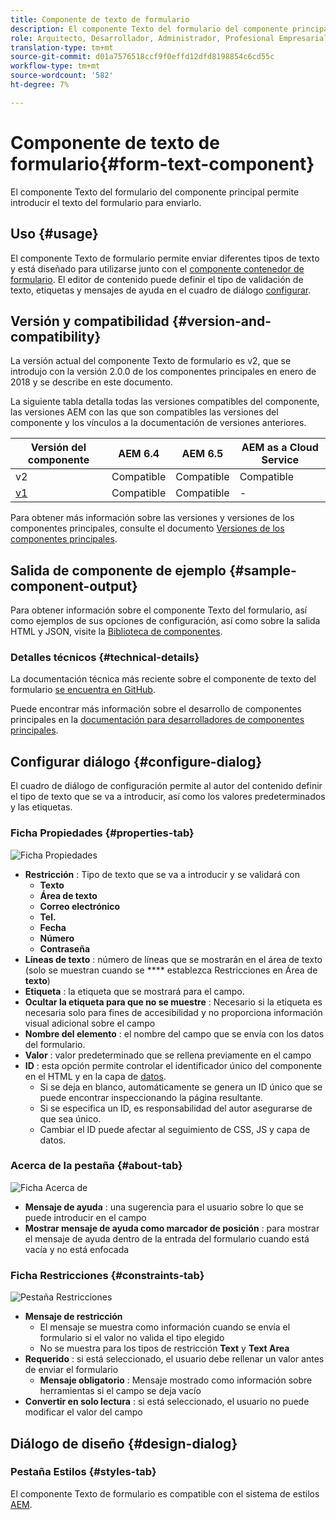 ```yaml
---
title: Componente de texto de formulario
description: El componente Texto del formulario del componente principal permite introducir el texto del formulario para enviarlo.
role: Arquitecto, Desarrollador, Administrador, Profesional Empresarial
translation-type: tm+mt
source-git-commit: d01a7576518ccf9f0effd12dfd8198854c6cd55c
workflow-type: tm+mt
source-wordcount: '582'
ht-degree: 7%

---
```



# Componente de texto de formulario{#form-text-component}

El componente Texto del formulario del componente principal permite introducir el texto del formulario para enviarlo.

## Uso {#usage}

El componente Texto de formulario permite enviar diferentes tipos de texto y está diseñado para utilizarse junto con el [componente contenedor de formulario](form-container.md). El editor de contenido puede definir el tipo de validación de texto, etiquetas y mensajes de ayuda en el cuadro de diálogo [configurar](#configure-dialog).

## Versión y compatibilidad {#version-and-compatibility}

La versión actual del componente Texto de formulario es v2, que se introdujo con la versión 2.0.0 de los componentes principales en enero de 2018 y se describe en este documento.

La siguiente tabla detalla todas las versiones compatibles del componente, las versiones AEM con las que son compatibles las versiones del componente y los vínculos a la documentación de versiones anteriores.

| Versión del componente | AEM 6.4 | AEM 6.5 | AEM as a Cloud Service |
|--- |--- |--- |---|
| v2 | Compatible | Compatible | Compatible |
| [v1](/help/components/v1/form-text-v1.md) | Compatible | Compatible | - |

Para obtener más información sobre las versiones y versiones de los componentes principales, consulte el documento [Versiones de los componentes principales](/help/versions.md).

## Salida de componente de ejemplo {#sample-component-output}

Para obtener información sobre el componente Texto del formulario, así como ejemplos de sus opciones de configuración, así como sobre la salida HTML y JSON, visite la [Biblioteca de componentes](https://adobe.com/go/aem_cmp_library_form_text).

### Detalles técnicos {#technical-details}

La documentación técnica más reciente sobre el componente de texto del formulario [se encuentra en GitHub](https://adobe.com/go/aem_cmp_tech_form_text_v2).

Puede encontrar más información sobre el desarrollo de componentes principales en la [documentación para desarrolladores de componentes principales](/help/developing/overview.md).

## Configurar diálogo {#configure-dialog}

El cuadro de diálogo de configuración permite al autor del contenido definir el tipo de texto que se va a introducir, así como los valores predeterminados y las etiquetas.

### Ficha Propiedades {#properties-tab}

![Ficha Propiedades](/help/assets/form-text-edit-properties.png)

* **Restricción** : Tipo de texto que se va a introducir y se validará con
   * **Texto**
   * **Área de texto**
   * **Correo electrónico**
   * **Tel.**
   * **Fecha**
   * **Número**
   * **Contraseña**
* **Líneas de texto** : número de líneas que se mostrarán en el área de texto (solo se muestran cuando se  **** establezca Restricciones en Área de  **texto**)
* **Etiqueta** : la etiqueta que se mostrará para el campo.
* **Ocultar la etiqueta para que no se muestre** : Necesario si la etiqueta es necesaria solo para fines de accesibilidad y no proporciona información visual adicional sobre el campo
* **Nombre del elemento** : el nombre del campo que se envía con los datos del formulario.
* **Valor** : valor predeterminado que se rellena previamente en el campo
* **ID** : esta opción permite controlar el identificador único del componente en el HTML y en la capa de  [datos](/help/developing/data-layer/overview.md).
   * Si se deja en blanco, automáticamente se genera un ID único que se puede encontrar inspeccionando la página resultante.
   * Si se especifica un ID, es responsabilidad del autor asegurarse de que sea único.
   * Cambiar el ID puede afectar al seguimiento de CSS, JS y capa de datos.

### Acerca de la pestaña {#about-tab}

![Ficha Acerca de](/help/assets/form-text-edit-about.png)

* **Mensaje de ayuda** : una sugerencia para el usuario sobre lo que se puede introducir en el campo
* **Mostrar mensaje de ayuda como marcador de posición** : para mostrar el mensaje de ayuda dentro de la entrada del formulario cuando está vacía y no está enfocada

### Ficha Restricciones {#constraints-tab}

![Pestaña Restricciones](/help/assets/form-text-edit-constraints.png)

* **Mensaje de restricción**
   * El mensaje se muestra como información cuando se envía el formulario si el valor no valida el tipo elegido
   * No se muestra para los tipos de restricción **Text** y **Text Area**
* **Requerido** : si está seleccionado, el usuario debe rellenar un valor antes de enviar el formulario
   * **Mensaje obligatorio** : Mensaje mostrado como información sobre herramientas si el campo se deja vacío
* **Convertir en solo lectura** : si está seleccionado, el usuario no puede modificar el valor del campo

## Diálogo de diseño {#design-dialog}

### Pestaña Estilos {#styles-tab}

El componente Texto de formulario es compatible con el sistema de estilos [AEM](/help/get-started/authoring.md#component-styling).
